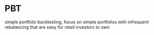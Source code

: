 # PBT
simple portfolio backtesting, focus on simple portfolios with infrequent rebalancing that are easy for retail investors to own
